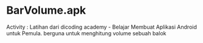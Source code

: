 # BarVolume.apk

Activity : Latihan
dari dicoding academy - Belajar Membuat Aplikasi Android untuk Pemula. berguna untuk menghitung volume sebuah balok
